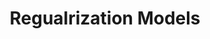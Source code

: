 ---
layout: page
title: 9. Regualrization Models
permalink: /regularization_models/
nav_order: 9
---